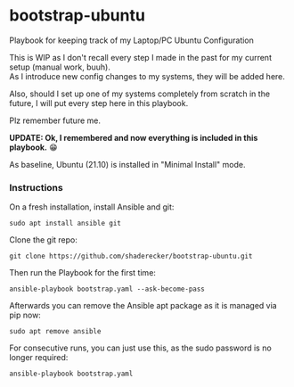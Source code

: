 # bootstrap-ubuntu
Playbook for keeping track of my Laptop/PC Ubuntu Configuration

This is WIP as I don't recall every step I made in the past for my current setup (manual work, buuh).  
As I introduce new config changes to my systems, they will be added here.

Also, should I set up one of my systems completely from scratch in the future, I will put every step here in this playbook.

Plz remember future me.

**UPDATE: Ok, I remembered and now everything is included in this playbook.** :grin:

As baseline, Ubuntu (21.10) is installed in "Minimal Install" mode.


### Instructions
On a fresh installation, install Ansible and git:
```
sudo apt install ansible git
```

Clone the git repo:
```
git clone https://github.com/shaderecker/bootstrap-ubuntu.git
```

Then run the Playbook for the first time:
```
ansible-playbook bootstrap.yaml --ask-become-pass
```

Afterwards you can remove the Ansible apt package as it is managed via pip now:
```
sudo apt remove ansible
```

For consecutive runs, you can just use this, as the sudo password is no longer required:
```
ansible-playbook bootstrap.yaml
```
